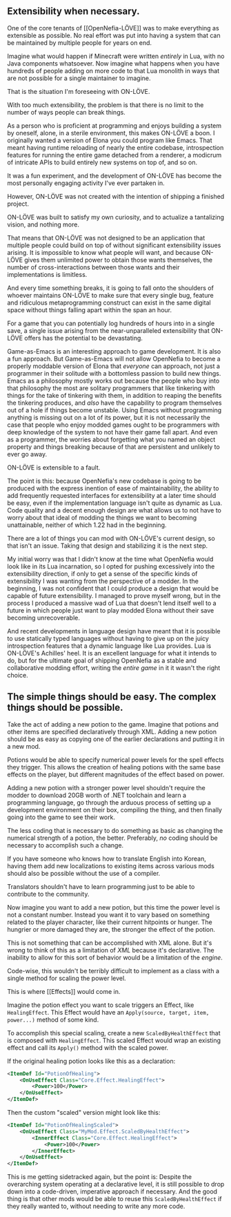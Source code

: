 ## Extensibility when necessary.

One of the core tenants of [[OpenNefia-LÖVE]] was to make everything as extensible as possible. No real effort was put into having a system that can be maintained by multiple people for years on end.

Imagine what would happen if Minecraft were written *entirely* in Lua, with no Java components whatsoever. Now imagine what happens when you have hundreds of people adding on more code to that Lua monolith in ways that are not possible for a single maintainer to imagine.

That is the situation I'm foreseeing with ON-LÖVE.

With too much extensibility, the problem is that there is no limit to the number of ways people can break things.

As a person who is proficient at programming and enjoys building a system by oneself, alone, in a sterile environment, this makes ON-LÖVE a boon. I originally wanted a version of Elona you could program like Emacs. That meant having runtime reloading of nearly the entire codebase, introspection features for running the entire game detached from a renderer, a modicrum of intricate APIs to build entirely new systems on top of, and so on.

It was a fun experiment, and the development of ON-LÖVE has become the most personally engaging activity I've ever partaken in.

However, ON-LÖVE was not created with the intention of shipping a finished project.

ON-LÖVE was built to satisfy my own curiosity, and to actualize a tantalizing vision, and nothing more.

That means that ON-LÖVE was not designed to be an application that multiple people could build on top of without significant extensibility issues arising. It is impossible to know what people will want, and because ON-LÖVE gives them unlimited power to obtain those wants themselves, the number of cross-interactions between those wants and their implementations is limitless.

And every time something breaks, it is going to fall onto the shoulders of whoever maintains ON-LÖVE to make sure that every single bug, feature and ridiculous metaprogramming construct can exist in the same digital space without things falling apart within the span an hour.

For a game that you can potentially log hundreds of hours into in a single save, a single issue arising from the near-unparalleled extensibility that ON-LÖVE offers has the potential to be devastating.

Game-as-Emacs is an interesting approach to game development. It is also a fun approach. But Game-as-Emacs will not allow OpenNefia to become a properly moddable version of Elona that *everyone* can approach, not just a programmer in their solitude with a bottomless passion to build new things. Emacs as a philosophy mostly works out because the people who buy into that philosophy the most are solitary programmers that like tinkering with things for the take of tinkering with them, in addition to reaping the benefits the tinkering produces, and *also* have the capability to program themselves out of a hole if things become unstable. Using Emacs without programming anything is missing out on a lot of its power, but it is not necessarily the case that people who enjoy modded games ought to be programmers with deep knowledge of the system to not have their game fall apart. And even as a programmer, the worries about forgetting what you named an object property and things breaking because of that are persistent and unlikely to ever go away.

ON-LÖVE is extensible to a fault.

The point is this: because OpenNefia's new codebase is going to be produced with the express inention of ease of maintainability, the ability to add frequently requested interfaces for extensibility at a later time should be easy, even if the implementation language isn't quite as dynamic as Lua. Code quality and a decent enough design are what allows us to not have to worry about that ideal of modding the things we want to becoming unattainable, neither of which 1.22 had in the beginning.

There are a lot of things you can mod with ON-LÖVE's current design, so that isn't an issue. Taking that design and stabilizing it is the next step.

My initial worry was that I didn't know at the time what OpenNefia would look like in its Lua incarnation, so I opted for pushing excessively into the extensibility direction, if only to get a sense of the specific kinds of extensibility I was wanting from the perspective of a modder. In the beginning, I was not confident that I could produce a design that would be capable of future extensibility. I managed to prove myself wrong, but in the process I produced a massive wad of Lua that doesn't lend itself well to a future in which people just want to play modded Elona without their save becoming unrecoverable.

And recent developments in language design have meant that it is possible to use statically typed languages without having to give up on the juicy introspection features that a dynamic language like Lua provides. Lua is ON-LÖVE's Achilles' heel. It is an excellent language for what it intends to do, but for the ultimate goal of shipping OpenNefia as a stable and collaborative modding effort, writing the *entire game* in it it wasn't the right choice.

## The simple things should be easy. The complex things should be possible.

Take the act of adding a new potion to the game. Imagine that potions and other items are specified declaratively through XML. Adding a new potion should be as easy as copying one of the earlier declarations and putting it in a new mod.

Potions would be able to specify numerical power levels for the spell effects they trigger. This allows the creation of healing potions with the same base effects on the player, but different magnitudes of the effect based on power.

Adding a new potion with a stronger power level shouldn't require the modder to download 20GB worth of .NET toolchain and learn a programming language, go through the arduous process of setting up a development environment on their box, compiling the thing, and then finally going into the game to see their work.

The less coding that is necessary to do something as basic as changing the numerical strength of a potion, the better. Preferably, *no* coding should be necessary to accomplish such a change.

If you have someone who knows how to translate English into Korean, having them add new localizations to existing items across various mods should also be possible without the use of a compiler.

Translators shouldn't have to learn programming just to be able to contribute to the community.

Now imagine you want to add a new potion, but this time the power level is not a constant number. Instead you want it to vary based on something related to the player character, like their current hitpoints or hunger. The hungrier or more damaged they are, the stronger the effect of the potion.

This is not something that can be accomplished with XML alone. But it's wrong to think of this as a limitation of *XML* because it's declarative. The inability to allow for this sort of behavior would be a limitation of the *engine*.

Code-wise, this wouldn't be terribly difficult to implement as a class with a single method for scaling the power level.

This is where [[Effects]] would come in.

Imagine the potion effect you want to scale triggers an Effect, like `HealingEffect`. This Effect would have an `Apply(source, target, item, power...)` method of some kind.

To accomplish this special scaling, create a new `ScaledByHealthEffect` that is composed with `HealingEffect`. This scaled Effect would wrap an existing effect and call its `Apply()` method with the scaled power.

If the original healing potion looks like this as a declaration:

```xml
<ItemDef Id="PotionOfHealing">
	<OnUseEffect Class="Core.Effect.HealingEffect">
		<Power>100</Power>
	</OnUseEffect>
</ItemDef>
```

Then the custom "scaled" version might look like this:

```xml
<ItemDef Id="PotionOfHealingScaled">
	<OnUseEffect Class="MyMod.Effect.ScaledByHealthEffect">
		<InnerEffect Class="Core.Effect.HealingEffect">
			<Power>100</Power>
		</InnerEffect>
	</OnUseEffect>
</ItemDef>
```

This is me getting sidetracked again, but the point is: Despite the overarching system operating at a declarative level, it is still possible to drop down into a code-driven, imperative approach if necessary. And the good thing is that other mods would be able to reuse this `ScaledByHealthEffect` if they really wanted to, without needing to write any more code.